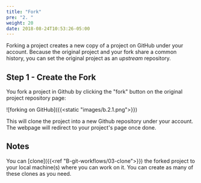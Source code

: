 ```yaml
---
title: "Fork"
pre: "2. "
weight: 20
date: 2018-08-24T10:53:26-05:00
---
```

Forking a project creates a new copy of a project on GitHub under your account. Because the original project and your fork share a common history, you can set the original project as an _upstream_ repository.

## Step 1 - Create the Fork
You fork a project in Github by clicking the "fork" button on the original project repository page:

![forking on GitHub]({{<static "images/b.2.1.png">}})

This will clone the project into a new Github repository under your account.  The webpage will redirect to your project's page once done.

## Notes
You can [clone]({{<ref "B-git-workflows/03-clone">}}) the forked project to your local machine(s) where you can work on it.  You can create as many of these clones as you need.